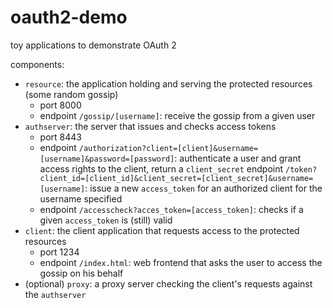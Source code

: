 # oauth2-demo

toy applications to demonstrate OAuth 2

components:

- `resource`: the application holding and serving the protected resources (some random gossip)
    - port 8000
    - endpoint `/gossip/[username]`: receive the gossip from a given user
- `authserver`: the server that issues and checks access tokens
    - port 8443
    - endpoint `/authorization?client=[client]&username=[username]&password=[password]`: authenticate a user and grant access rights to the client, return a `client_secret`
    endpoint `/token?client_id=[client_id]&client_secret=[client_secret]&username=[username]`: issue a new `access_token` for an authorized client for the username specified
    - endpoint `/accesscheck?acces_token=[access_token]`: checks if a given `access_token` is (still) valid
- `client`: the client application that requests access to the protected resources
    - port 1234 
    - endpoint `/index.html`: web frontend that asks the user to access the gossip on his behalf
- (optional) `proxy`: a proxy server checking the client's requests against the `authserver`
